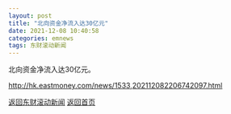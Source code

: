 ```yaml
---
layout: post
title: "北向资金净流入达30亿元"
date: 2021-12-08 10:40:58
categories: emnews
tags: 东财滚动新闻
---
```


北向资金净流入达30亿元。

<http://hk.eastmoney.com/news/1533,202112082206742097.html>

[返回东财滚动新闻](./emnews/)
[返回首页](./)